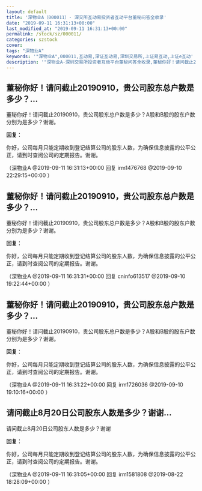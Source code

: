 ```yaml
---
layout: default
title: '深物业A（000011）- 深交所互动易投资者互动平台董秘问答全收录'
date: "2019-09-11 16:31:13+00:00"
last_modified_at: "2019-09-11 16:31:13+00:00"
permalink: /stock/sz/000011/
categories: szstock
cover: 
tags: "深物业A"
keywords: '"深物业A",000011,互动易,深证互动易,深圳交易所,上证易互动,上证e互动'
description: '"深物业A-深圳交易所投资者互动平台董秘问答全收录,董秘你好！请问截止20190910，贵公司股东总户数是多少？A股和B股的股东户数分别为是多少？谢谢。"'
---
```


## 董秘你好！请问截止20190910，贵公司股东总户数是多少？...

董秘你好！请问截止20190910，贵公司股东总户数是多少？A股和B股的股东户数分别为是多少？谢谢。

**回复**：

你好，公司每月只能定期收到登记结算公司的股东人数，为确保信息披露的公平公正，请到时查阅公司的定期报告。谢谢。 

（深物业A  @2019-09-11 16:31:13+00:00 回复 irm1476768  @2019-09-10 22:29:15+00:00 ）

## 董秘你好！请问截止20190910，贵公司股东总户数是多少？...

董秘你好！请问截止20190910，贵公司股东总户数是多少？A股和B股的股东户数分别为是多少？谢谢。

**回复**：

你好，公司每月只能定期收到登记结算公司的股东人数，为确保信息披露的公平公正，请到时查阅公司的定期报告。谢谢。 

（深物业A  @2019-09-11 16:31:31+00:00 回复 cninfo613517  @2019-09-10 19:22:44+00:00 ）

## 董秘你好！请问截止20190910，贵公司股东总户数是多少？...

董秘你好！请问截止20190910，贵公司股东总户数是多少？A股和B股的股东户数分别为是多少？谢谢。

**回复**：

你好，公司每月只能定期收到登记结算公司的股东人数，为确保信息披露的公平公正，请到时查阅公司的定期报告。谢谢。 

（深物业A  @2019-09-11 16:31:22+00:00 回复 irm1726036  @2019-09-10 19:10:16+00:00 ）

## 请问截止8月20日公司股东人数是多少？谢谢...

请问截止8月20日公司股东人数是多少？谢谢

**回复**：

你好，公司每月只能定期收到登记结算公司的股东人数，为确保信息披露的公平公正，请到时查阅公司的定期报告。谢谢。 

（深物业A  @2019-09-11 16:31:05+00:00 回复 irm1581808  @2019-08-22 18:28:09+00:00 ）

